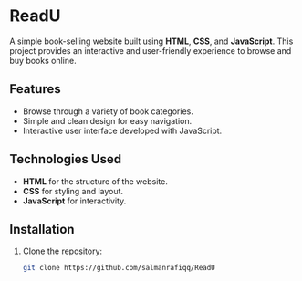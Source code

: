 # ReadU

A simple book-selling website built using **HTML**, **CSS**, and **JavaScript**. This project provides an interactive and user-friendly experience to browse and buy books online.

## Features

- Browse through a variety of book categories.
- Simple and clean design for easy navigation.
- Interactive user interface developed with JavaScript.

## Technologies Used

- **HTML** for the structure of the website.
- **CSS** for styling and layout.
- **JavaScript** for interactivity.

## Installation

1. Clone the repository:
   ```bash
   git clone https://github.com/salmanrafiqq/ReadU

